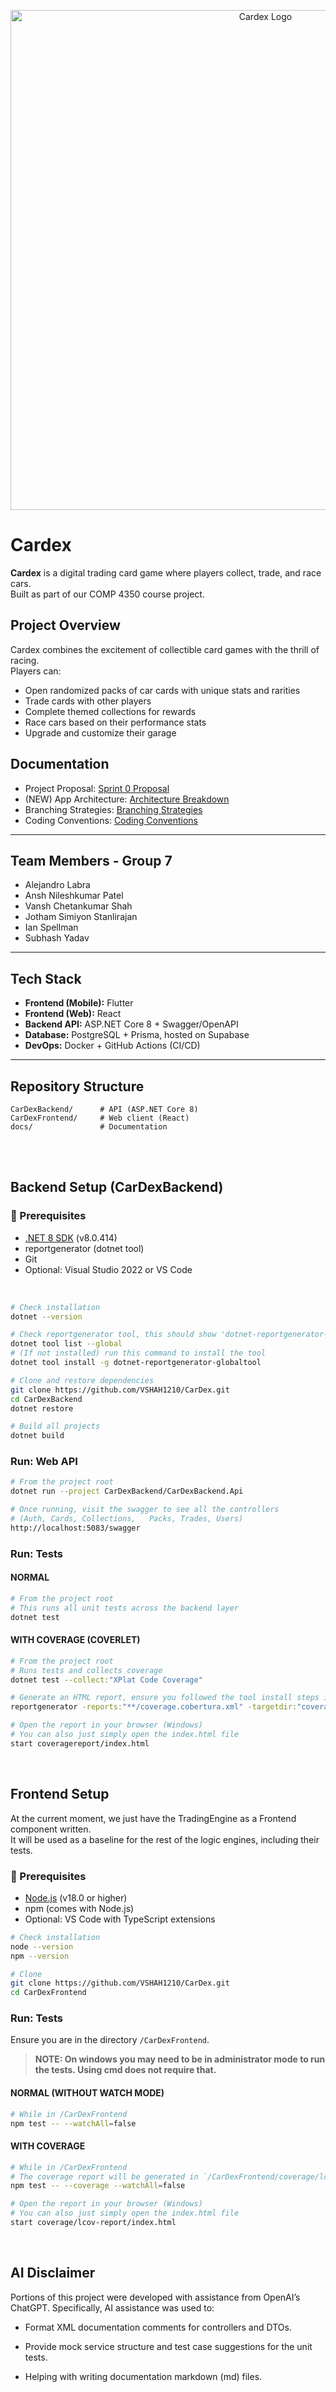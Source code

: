 <p align="center">
  <img src="assets/logo_header.png" alt="Cardex Logo" width="800"/>
</p>

# Cardex

**Cardex** is a digital trading card game where players collect, trade, and race cars.  
Built as part of our COMP 4350 course project.  

## Project Overview
Cardex combines the excitement of collectible card games with the thrill of racing.  
Players can:
- Open randomized packs of car cards with unique stats and rarities  
- Trade cards with other players  
- Complete themed collections for rewards  
- Race cars based on their performance stats  
- Upgrade and customize their garage  

## Documentation

- Project Proposal: [Sprint 0 Proposal](./sprint0.md)
- (NEW) App Architecture: [Architecture Breakdown](./docs/architecture.md)
- Branching Strategies: [Branching Strategies](/docs/Branching-Strategies.md)
- Coding Conventions: [Coding Conventions](/docs/Coding-Conventions.md)

---

## Team Members - Group 7
- Alejandro Labra
- Ansh Nileshkumar Patel
- Vansh Chetankumar Shah
- Jotham Simiyon Stanlirajan
- Ian Spellman
- Subhash Yadav

---

## Tech Stack 
- **Frontend (Mobile):** Flutter  
- **Frontend (Web):** React  
- **Backend API:** ASP.NET Core 8 + Swagger/OpenAPI
- **Database:** PostgreSQL + Prisma, hosted on Supabase
- **DevOps:** Docker + GitHub Actions (CI/CD)  

---

## Repository Structure

    CarDexBackend/      # API (ASP.NET Core 8)
    CarDexFrontend/     # Web client (React)
    docs/               # Documentation

</br>
</br>

## Backend Setup (CarDexBackend)

### 🧩 Prerequisites
  - [.NET 8 SDK](https://dotnet.microsoft.com/download/dotnet/8.0) (v8.0.414)
  - reportgenerator (dotnet tool)
  - Git
  - Optional: Visual Studio 2022 or VS Code  
</br>

```bash
# Check installation
dotnet --version

# Check reportgenerator tool, this should show 'dotnet-reportgenerator-globaltool' installed
dotnet tool list --global
# (If not installed) run this command to install the tool
dotnet tool install -g dotnet-reportgenerator-globaltool

# Clone and restore dependencies
git clone https://github.com/VSHAH1210/CarDex.git
cd CarDexBackend
dotnet restore

# Build all projects
dotnet build
```

### Run: Web API

```bash
# From the project root
dotnet run --project CarDexBackend/CarDexBackend.Api

# Once running, visit the swagger to see all the controllers
# (Auth, Cards, Collections,   Packs, Trades, Users)
http://localhost:5083/swagger
```

### Run: Tests

#### NORMAL
```bash
# From the project root
# This runs all unit tests across the backend layer
dotnet test
```

#### WITH COVERAGE (COVERLET)
```bash
# From the project root
# Runs tests and collects coverage
dotnet test --collect:"XPlat Code Coverage"

# Generate an HTML report, ensure you followed the tool install steps in the setup steps
reportgenerator -reports:"**/coverage.cobertura.xml" -targetdir:"coveragereport" -reporttypes:Html

# Open the report in your browser (Windows)
# You can also just simply open the index.html file
start coveragereport/index.html
```

</br>

## Frontend Setup
At the current moment, we just have the TradingEngine as a Frontend component written.  
It will be used as a baseline for the rest of the logic engines, including their tests.

### 🧩 Prerequisites
  - [Node.js](https://nodejs.org/) (v18.0 or higher)
  - npm (comes with Node.js)
  - Optional: VS Code with TypeScript extensions


```bash
# Check installation
node --version
npm --version

# Clone
git clone https://github.com/VSHAH1210/CarDex.git
cd CarDexFrontend
```

### Run: Tests
Ensure you are in the directory `/CarDexFrontend`.  
> **NOTE: On windows you may need to be in administrator mode to run the tests. Using cmd does not require that.**  

#### NORMAL (WITHOUT WATCH MODE)
```bash
# While in /CarDexFrontend
npm test -- --watchAll=false
```

#### WITH COVERAGE 
```bash
# While in /CarDexFrontend
# The coverage report will be generated in `/CarDexFrontend/coverage/lcov-report`
npm test -- --coverage --watchAll=false

# Open the report in your browser (Windows)
# You can also just simply open the index.html file
start coverage/lcov-report/index.html
```

</br>

## AI Disclaimer

Portions of this project were developed with assistance from OpenAI’s ChatGPT.
Specifically, AI assistance was used to:

- Format XML documentation comments for controllers and DTOs.
- Provide mock service structure and test case suggestions for the unit tests.

- Helping with writing documentation markdown (md) files.
